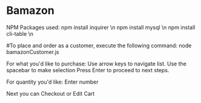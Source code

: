 # Bamazon

NPM Packages used:
npm install inquirer \n
npm install mysql \n
npm install cli-table \n

#To place and order as a customer, execute the following command: node bamazonCustomer.js

For what you'd like to purchase:
Use arrow keys to navigate list.
Use the spacebar to make selection
Press Enter to proceed to next steps.

For quantity you'd like:
Enter number

Next you can Checkout or Edit Cart





